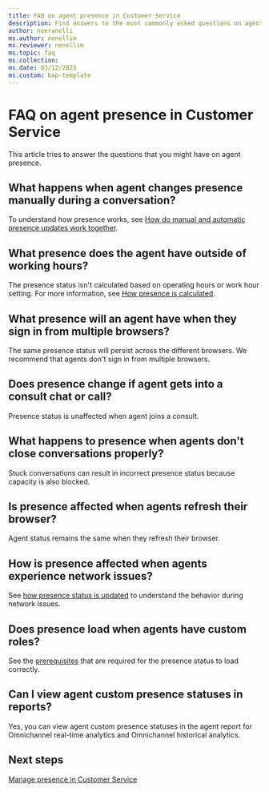 ```yaml
---
title: FAQ on agent presence in Customer Service
description: Find answers to the most commonly asked questions on agent presence and how presence is calculated.
author: neeranelli
ms.author: nenellim
ms.reviewer: nenellim
ms.topic: faq
ms.collection:
ms.date: 03/12/2025
ms.custom: bap-template
---
```


# FAQ on agent presence in Customer Service

This article tries to answer the questions that you might have on agent presence.

## What happens when agent changes presence manually during a conversation?

To understand how presence works, see [How do manual and automatic presence updates work together](oc-manage-presence-status.md#how-do-manual-and-automatic-presence-updates-work-together).

## What presence does the agent have outside of working hours?

The presence status isn't calculated based on operating hours or work hour setting. For more information, see [How presence is calculated](oc-manage-presence-status.md#how-presence-is-calculated-when-representatives-sign-in).

## What presence will an agent have when they sign in from multiple browsers?

The same presence status will persist across the different browsers. We recommend that agents don't sign in from multiple browsers.

## Does presence change if agent gets into a consult chat or call?

Presence status is unaffected when agent joins a consult.

## What happens to presence when agents don't close conversations properly?

Stuck conversations can result in incorrect presence status because capacity is also blocked.

## Is presence affected when agents refresh their browser?

Agent status remains the same when they refresh their browser.

## How is presence affected when agents experience network issues?

See [how presence status is updated](oc-manage-presence-status.md#how-presence-status-is-updated) to understand the behavior during network issues.

## Does presence load when agents have custom roles?

See the [prerequisites](oc-manage-presence-status.md#prerequisites) that are required for the presence status to load correctly.

## Can I view agent custom presence statuses in reports?

Yes, you can view agent custom presence statuses in the agent report for Omnichannel real-time analytics and Omnichannel historical analytics.

## Next steps

[Manage presence in Customer Service](oc-manage-presence-status.md)